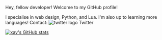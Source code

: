 Hey, fellow developer!
Welcome to my GitHub profile!

I specialise in web design, Python, and Lua. I'm also up to learning more languages!
Contact:
![twitter logo](https://www.google.com/url?sa=i&url=https%3A%2F%2Fwww.iconpacks.net%2Ffree-icon%2Ftwitter-logo-2429.html&psig=AOvVaw2OeEufnZwDqeMtuC8xgGbF&ust=1667755809037000&source=images&cd=vfe&ved=0CAsQjRxqFwoTCKD3ztbIl_sCFQAAAAAdAAAAABAE) Twitter

[![xav's GitHub stats](https://github-readme-stats.vercel.app/api?username=xavwashere&show_icons=true&theme=radical)](https://github.com/anuraghazra/github-readme-stats)
